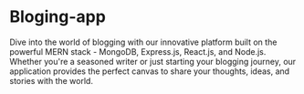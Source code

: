 # Bloging-app
Dive into the world of blogging with our innovative platform built on the powerful MERN stack - MongoDB, Express.js, React.js, and Node.js. Whether you're a seasoned writer or just starting your blogging journey, our application provides the perfect canvas to share your thoughts, ideas, and stories with the world.
